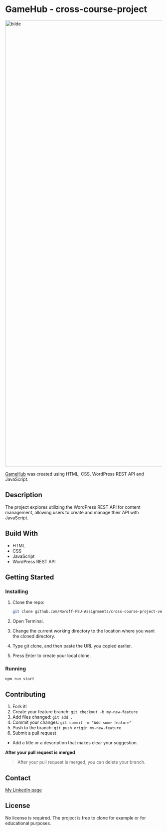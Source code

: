 # GameHub - cross-course-project

<img width="1425" alt="bilde" src="https://github.com/Noroff-FEU-Assignments/cross-course-project-verpenunes/assets/106631829/931e58b7-a192-427c-9a93-9b6a20472ce5">

[GameHub](https://symphonious-gumdrop-46d236.netlify.app/) was created using HTML, CSS, WordPress REST API and JavaScript.

## Description
The project explores utilizing the WordPress REST API for content management, allowing users to create and manage their API with JavaScript.</br>

## Build With
<ul>
  <li>HTML</li>
  <li>CSS</li>
  <li>JavaScript</li>
  <li>WordPress REST API</li>
</ul>

## Getting Started
### Installing

1. Clone the repo:
   ```bash
   git clone github.com/Noroff-FEU-Assignments/cross-course-project-verpenunes.git
   ```
2. Open Terminal.

3. Change the current working directory to the location where you want the cloned directory.

4. Type git clone, and then paste the URL you copied earlier.

5. Press Enter to create your local clone.

### Running

```
npm run start
```

## Contributing

1. Fork it!
2. Create your feature branch: `git checkout -b my-new-feature`
3. Add files changed:  `git add .`
4. Commit your changes: `git commit -m "Add some feature"`
5. Push to the branch: `git push origin my-new-feature`
6. Submit a pull request

- Add a title or a description that makes clear your suggestion.

**After your pull request is merged** 

> After your pull request is merged, you can delete your branch.

## Contact


[My LinkedIn page](https://www.linkedin.com/in/rinun/)

## License

No license is required. The project is free to clone for example or for educational purposes.
